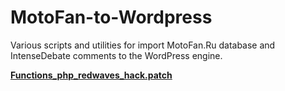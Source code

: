 MotoFan-to-Wordpress
====================

Various scripts and utilities for import MotoFan.Ru database and IntenseDebate comments to the WordPress engine.

**[Functions_php_redwaves_hack.patch](../../Patches/Functions_php_redwaves_hack.patch)**
